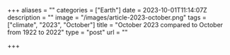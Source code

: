 +++
aliases = ""
categories = ["Earth"]
date = 2023-10-01T11:14:07Z
description = ""
image = "/images/article-2023-october.png"
tags = ["climate", "2023", "October"]
title = "October 2023 compared to October from 1922 to 2022"
type = "post"
url = ""

+++
